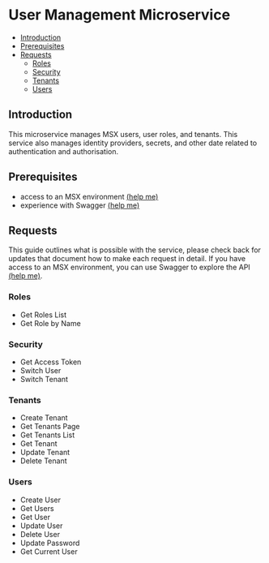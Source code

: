 # User Management Microservice
* [Introduction](#introduction)
* [Prerequisites](#prerequisites)
* [Requests](#requests)
    * [Roles](#roles)
    * [Security](#security)
    * [Tenants](#tenants)
    * [Users](#users)

## Introduction
This microservice manages MSX users, user roles, and tenants. This service also manages identity providers, secrets, and other date related to authentication and authorisation. 

## Prerequisites
* access to an MSX environment [(help me)](../01-msx-developer-program-basics/02-getting-access-to-an-msx-environment.md)
* experience with Swagger [(help me)](../01-msx-developer-program-basics/04-using-the-swagger-documentation.md)


## Requests
This guide outlines what is possible with the service, please check back for updates that document how to make each request in detail. If you have access to an MSX environment, you can use Swagger to explore the API [(help me)](#prerequisites).
### Roles
* Get Roles List
* Get Role by Name

### Security
* Get Access Token
* Switch User
* Switch Tenant

### Tenants
* Create Tenant
* Get Tenants Page
* Get Tenants List
* Get Tenant
* Update Tenant
* Delete Tenant

### Users
* Create User
* Get Users
* Get User
* Update User
* Delete User
* Update Password
* Get Current User
